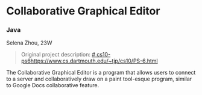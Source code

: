 # Collaborative Graphical Editor
### Java
Selena Zhou, 23W
> Original project description: [# cs10-ps6](https://www.cs.dartmouth.edu/~tjp/cs10/PS-6.html)https://www.cs.dartmouth.edu/~tjp/cs10/PS-6.html

The Collaborative Graphical Editor is a program that allows users to connect to a server and collaboratively draw on a paint tool-esque program, similar to Google Docs collaborative feature.
